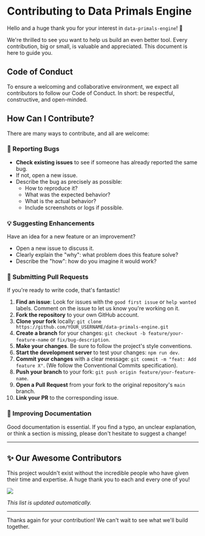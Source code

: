 # Contributing to Data Primals Engine

Hello and a huge thank you for your interest in `data-primals-engine`! 🎉

We're thrilled to see you want to help us build an even better tool. Every contribution, big or small, is valuable and appreciated. This document is here to guide you.

## Code of Conduct

To ensure a welcoming and collaborative environment, we expect all contributors to follow our Code of Conduct. In short: be respectful, constructive, and open-minded.

## How Can I Contribute?

There are many ways to contribute, and all are welcome:

### 🐛 Reporting Bugs

- **Check existing issues** to see if someone has already reported the same bug.
- If not, open a new issue.
- Describe the bug as precisely as possible:
  - How to reproduce it?
  - What was the expected behavior?
  - What is the actual behavior?
  - Include screenshots or logs if possible.

### 💡 Suggesting Enhancements

Have an idea for a new feature or an improvement?
- Open a new issue to discuss it.
- Clearly explain the "why": what problem does this feature solve?
- Describe the "how": how do you imagine it would work?

### 🚀 Submitting Pull Requests

If you're ready to write code, that's fantastic!

1.  **Find an issue**: Look for issues with the `good first issue` or `help wanted` labels. Comment on the issue to let us know you're working on it.
2.  **Fork the repository** to your own GitHub account.
3.  **Clone your fork** locally: `git clone https://github.com/YOUR_USERNAME/data-primals-engine.git`
4.  **Create a branch** for your changes: `git checkout -b feature/your-feature-name` or `fix/bug-description`.
5.  **Make your changes**. Be sure to follow the project's style conventions.
6.  **Start the development server** to test your changes: `npm run dev`.
7.  **Commit your changes** with a clear message: `git commit -m "feat: Add feature X"`. (We follow the Conventional Commits specification).
8.  **Push your branch** to your fork: `git push origin feature/your-feature-name`.
9.  **Open a Pull Request** from your fork to the original repository's `main` branch.
10. **Link your PR** to the corresponding issue.

### 📖 Improving Documentation

Good documentation is essential. If you find a typo, an unclear explanation, or think a section is missing, please don't hesitate to suggest a change!

---

## ✨ Our Awesome Contributors

This project wouldn't exist without the incredible people who have given their time and expertise. A huge thank you to each and every one of you!

<a href="https://github.com/anonympins/data-primals-engine/graphs/contributors">
  <img src="https://contrib.rocks/image?repo=anonympins/data-primals-engine" />
</a>

*This list is updated automatically.*

---

Thanks again for your contribution! We can't wait to see what we'll build together.